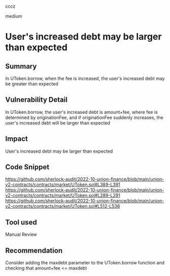 cccz

medium

# User's increased debt may be larger than expected

## Summary
In UToken.borrow, when the fee is increased, the user's increased debt may be greater than expected
## Vulnerability Detail
In UToken.borrow, the user's increased debt is amount+fee, where fee is determined by originationFee, and if originationFee suddenly increases, the user's increased debt will be larger than expected
## Impact
User's increased debt may be larger than expected
## Code Snippet
https://github.com/sherlock-audit/2022-10-union-finance/blob/main/union-v2-contracts/contracts/market/UToken.sol#L389-L391
https://github.com/sherlock-audit/2022-10-union-finance/blob/main/union-v2-contracts/contracts/market/UToken.sol#L289-L291
https://github.com/sherlock-audit/2022-10-union-finance/blob/main/union-v2-contracts/contracts/market/UToken.sol#L512-L536
## Tool used

Manual Review

## Recommendation
Consider adding the maxdebt parameter to the UToken.borrow function and checking that amount+fee <= maxdebt
